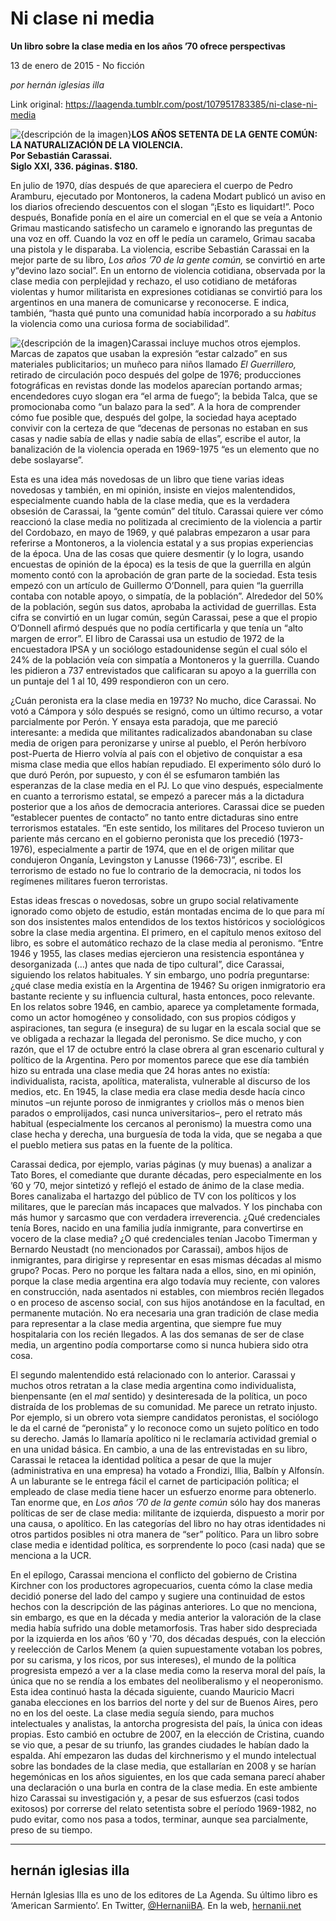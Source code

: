 # Ni clase ni media

**Un libro sobre la clase media en los años ’70 ofrece perspectivas**

13 de enero de 2015 - No ficción

_por hernán iglesias illa_

Link original: https://laagenda.tumblr.com/post/107951783385/ni-clase-ni-media

![{descripción de la imagen}](https://64.media.tumblr.com/9564dbf93b905e1998ee77d2db082d9b/tumblr_inline_pk0l4oAEMX1t6q87u_540.jpg)**LOS AÑOS SETENTA DE LA GENTE COMÚN: LA NATURALIZACIÓN DE LA VIOLENCIA.**  
**Por Sebastián Carassai.**  
**Siglo XXI, 336. páginas. $180.**

En julio de 1970, días después de que apareciera el cuerpo de Pedro Aramburu, ejecutado por Montoneros, la cadena Modart publicó un aviso en los diarios ofreciendo descuentos con el slogan “¡Esto es liquidart!”. Poco después, Bonafide ponía en el aire un comercial en el que se veía a Antonio Grimau masticando satisfecho un caramelo e ignorando las preguntas de una voz en off. Cuando la voz en off le pedía un caramelo, Grimau sacaba una pistola y le disparaba. La violencia, escribe Sebastián Carassai en la mejor parte de su libro, *Los años ’70 de la gente común,* se convirtió en arte y“devino lazo social”. En un entorno de violencia cotidiana, observada por la clase media con perplejidad y rechazo, el uso cotidiano de metáforas violentas y humor militarista en expresiones cotidianas se convirtió para los argentinos en una manera de comunicarse y reconocerse. E indica, también, “hasta qué punto una comunidad había incorporado a su *habitus* la violencia como una curiosa forma de sociabilidad”.

![{descripción de la imagen}](https://64.media.tumblr.com/9564dbf93b905e1998ee77d2db082d9b/tumblr_inline_pk0l4oAEMX1t6q87u_250.jpg)Carassai incluye muchos otros ejemplos. Marcas de zapatos que usaban la expresión “estar calzado” en sus materiales publicitarios; un muñeco para niños llamado *El Guerrillero,* retirado de circulación poco después del golpe de 1976; producciones fotográficas en revistas donde las modelos aparecían portando armas; encendedores cuyo slogan era “el arma de fuego”; la bebida Talca, que se promocionaba como “un balazo para la sed”. A la hora de comprender cómo fue posible que, después del golpe, la sociedad haya aceptado convivir con la certeza de que “decenas de personas no estaban en sus casas y nadie sabía de ellas y nadie sabía de ellas”, escribe el autor, la banalización de la violencia operada en 1969-1975 “es un elemento que no debe soslayarse”.

Esta es una idea más novedosas de un libro que tiene varias ideas novedosas y también, en mi opinión, insiste en viejos malentendidos, especialmente cuando habla de la clase media, que es la verdadera obsesión de Carassai, la “gente común” del título. Carassai quiere ver cómo reaccionó la clase media no politizada al crecimiento de la violencia a partir del Cordobazo, en mayo de 1969, y qué palabras empezaron a usar para referirse a Montoneros, a la violencia estatal y a sus propias experiencias de la época. Una de las cosas que quiere desmentir (y lo logra, usando encuestas de opinión de la época) es la tesis de que la guerrilla en algún momento contó con la aprobación de gran parte de la sociedad. Esta tesis empezó con un artículo de Guillermo O’Donnell, para quien “la guerrilla contaba con notable apoyo, o simpatía, de la población”. Alrededor del 50% de la población, según sus datos, aprobaba la actividad de guerrillas. Esta cifra se convirtió en un lugar común, según Carassai, pese a que el propio O’Donnell afirmó después que no podía certificarla y que tenía un “alto margen de error”. El libro de Carassai usa un estudio de 1972 de la encuestadora IPSA y un sociólogo estadounidense según el cual sólo el 24% de la población veía con simpatía a Montoneros y la guerrilla. Cuando les pidieron a 737 entrevistados que calificaran su apoyo a la guerrilla con un puntaje del 1 al 10, 499 respondieron con un cero.

¿Cuán peronista era la clase media en 1973? No mucho, dice Carassai. No votó a Cámpora y sólo después se resignó, como un último recurso, a votar parcialmente por Perón. Y ensaya esta paradoja, que me pareció interesante: a medida que militantes radicalizados abandonaban su clase media de origen para peronizarse y unirse al pueblo, el Perón herbívoro post-Puerta de Hierro volvía al país con el objetivo de conquistar a esa misma clase media que ellos habían repudiado. El experimento sólo duró lo que duró Perón, por supuesto, y con él se esfumaron también las esperanzas de la clase media en el PJ. Lo que vino después, especialmente en cuanto a terrorismo estatal, se empezó a parecer más a la dictadura posterior que a los años de democracia anteriores. Carassai dice se pueden “establecer puentes de contacto” no tanto entre dictaduras sino entre terrorismos estatales. “En este sentido, los militares del Proceso tuvieron un pariente más cercano en el gobierno peronista que los precedió (1973-1976), especialmente a partir de 1974, que en el de origen militar que condujeron Onganía, Levingston y Lanusse (1966-73)”, escribe. El terrorismo de estado no fue lo contrario de la democracia, ni todos los regímenes militares fueron terroristas.

Estas ideas frescas o novedosas, sobre un grupo social relativamente ignorado como objeto de estudio, están montadas encima de lo que para mí son dos insistentes malos entendidos de los textos históricos y sociológicos sobre la clase media argentina. El primero, en el capítulo menos exitoso del libro, es sobre el automático rechazo de la clase media al peronismo. “Entre 1946 y 1955, las clases medias ejercieron una resistencia espontánea y desorganizada (…) antes que nada de tipo cultural”, dice Carassai, siguiendo los relatos habituales. Y sin embargo, uno podría preguntarse: ¿qué clase media existía en la Argentina de 1946? Su origen inmigratorio era bastante reciente y su influencia cultural, hasta entonces, poco relevante. En los relatos sobre 1946, en cambio, aparece ya completamente formada, como un actor homogéneo y consolidado, con sus propios códigos y aspiraciones, tan segura (e insegura) de su lugar en la escala social que se ve obligada a rechazar la llegada del peronismo. Se dice mucho, y con razón, que el 17 de octubre entró la clase obrera al gran escenario cultural y político de la Argentina. Pero por momentos parece que ese día también hizo su entrada una clase media que 24 horas antes no existía: individualista, racista, apolítica, materalista, vulnerable al discurso de los medios, etc. En 1945, la clase media era clase media desde hacía cinco minutos –un rejunte poroso de inmigrantes y criollos más o menos bien parados o emprolijados, casi nunca universitarios–, pero el retrato más habitual (especialmente los cercanos al peronismo) la muestra como una clase hecha y derecha, una burguesía de toda la vida, que se negaba a que el pueblo metiera sus patas en la fuente de la política.

Carassai dedica, por ejemplo, varias páginas (y muy buenas) a analizar a Tato Bores, el comediante que durante décadas, pero especialmente en los ’60 y ’70, mejor sintetizó y reflejó el estado de ánimo de la clase media. Bores canalizaba el hartazgo del público de TV con los políticos y los militares, que le parecían más incapaces que malvados. Y los pinchaba con más humor y sarcasmo que con verdadera irreverencia. ¿Qué credenciales tenía Bores, nacido en una familia judía inmigrante, para convertirse en vocero de la clase media? ¿O qué credenciales tenían Jacobo Timerman y Bernardo Neustadt (no mencionados por Carassai), ambos hijos de inmigrantes, para dirigirse y representar en esas mismas décadas al mismo grupo? Pocas. Pero no porque les faltara nada a ellos, sino, en mi opinión, porque la clase media argentina era algo todavía muy reciente, con valores en construcción, nada asentados ni estables, con miembros recién llegados o en proceso de ascenso social, con sus hijos anotándose en la facultad, en permanente mutación. No era necesaria una gran tradición de clase media para representar a la clase media argentina, que siempre fue muy hospitalaria con los recién llegados. A las dos semanas de ser de clase media, un argentino podía comportarse como si nunca hubiera sido otra cosa. 

El segundo malentendido está relacionado con lo anterior. Carassai y muchos otros retratan a la clase media argentina como individualista, bienpensante (en el *mal* sentido) y desinteresada de la política, un poco distraída de los problemas de su comunidad. Me parece un retrato injusto. Por ejemplo, si un obrero vota siempre candidatos peronistas, el sociólogo le da el carné de “peronista” y lo reconoce como un sujeto político en todo su derecho. Jamás lo llamaría apolítico ni le reclamaría actividad gremial o en una unidad básica. En cambio, a una de las entrevistadas en su libro, Carassai le retacea la identidad política a pesar de que la mujer (administrativa en una empresa) ha votado a Frondizi, Illia, Balbín y Alfonsín. A un laburante se le entrega fácil el carnet de participación política; el empleado de clase media tiene hacer un esfuerzo enorme para obtenerlo. Tan enorme que, en *Los años ’70 de la gente común* sólo hay dos maneras políticas de ser de clase media: militante de izquierda, dispuesto a morir por una causa, o apolítico. En las categorías del libro no hay otras identidades ni otros partidos posibles ni otra manera de “ser” político. Para un libro sobre clase media e identidad política, es sorprendente lo poco (casi nada) que se menciona a la UCR.

En el epílogo, Carassai menciona el conflicto del gobierno de Cristina Kirchner con los productores agropecuarios, cuenta cómo la clase media decidió ponerse del lado del campo y sugiere una continuidad de estos hechos con la descripción de las páginas anteriores. Lo que no menciona, sin embargo, es que en la década y media anterior la valoración de la clase media había sufrido una doble metamorfosis. Tras haber sido despreciada por la izquierda en los años ‘60 y '70, dos décadas después, con la elección y reelección de Carlos Menem (a quien supuestamente votaban los pobres, por su carisma, y los ricos, por sus intereses), el mundo de la política progresista empezó a ver a la clase media como la reserva moral del país, la única que no se rendía a los embates del neoliberalismo y el neoperonismo. Esta idea continuó hasta la década siguiente, cuando Mauricio Macri ganaba elecciones en los barrios del norte y del sur de Buenos Aires, pero no en los del oeste. La clase media seguía siendo, para muchos intelectuales y analistas, la antorcha progresista del país, la única con ideas propias. Esto cambió en octubre de 2007, en la elección de Cristina, cuando se vio que, a pesar de su triunfo, las grandes ciudades le habían dado la espalda. Ahí empezaron las dudas del kirchnerismo y el mundo intelectual sobre las bondades de la clase media, que estallarían en 2008 y se harían hegemónicas en los años siguientes, en los que cada semana parecí ahaber una declaración o una burla en contra de la clase media. En este ambiente hizo Carassai su investigación y, a pesar de sus esfuerzos (casi todos exitosos) por correrse del relato setentista sobre el período 1969-1982, no pudo evitar, como nos pasa a todos, terminar, aunque sea parcialmente, preso de su tiempo.



---

 hernán iglesias illa
---------------------

Hernán Iglesias Illa es uno de los editores de La Agenda. Su último libro es ‘American Sarmiento’. En Twitter, [@HernaniiBA](https://twitter.com/HernaniiBA). En la web, [hernanii.net](http://hernanii.net)

